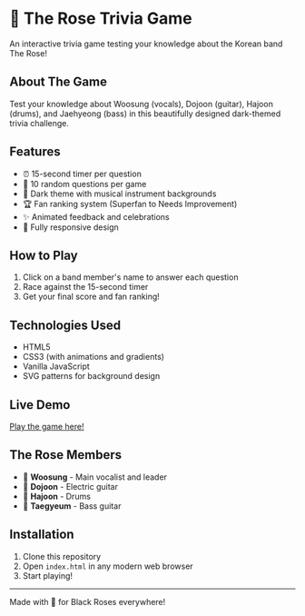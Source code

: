# 🌹 The Rose Trivia Game

An interactive trivia game testing your knowledge about the Korean band The Rose!

## About The Game
Test your knowledge about Woosung (vocals), Dojoon (guitar), Hajoon (drums), and Jaehyeong (bass) in this beautifully designed dark-themed trivia challenge.

## Features
- ⏰ 15-second timer per question
- 🎯 10 random questions per game
- 🎨 Dark theme with musical instrument backgrounds
- 🏆 Fan ranking system (Superfan to Needs Improvement)
- ✨ Animated feedback and celebrations
- 📱 Fully responsive design

## How to Play
1. Click on a band member's name to answer each question
2. Race against the 15-second timer
3. Get your final score and fan ranking!

## Technologies Used
- HTML5
- CSS3 (with animations and gradients)
- Vanilla JavaScript
- SVG patterns for background design

## Live Demo
[Play the game here!](https://yourusername.github.io/the-rose-trivia-game/)

## The Rose Members
- 🎤 **Woosung** - Main vocalist and leader
- 🎸 **Dojoon** - Electric guitar
- 🥁 **Hajoon** - Drums  
- 🎸 **Taegyeum** - Bass guitar

## Installation
1. Clone this repository
2. Open `index.html` in any modern web browser
3. Start playing!

---
Made with 💖 for Black Roses everywhere!
